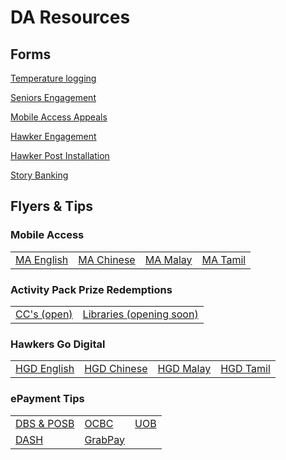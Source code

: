 <H1>DA Resources</H1>

<H2>Forms</H2>

<body>

<a href="https://form.gov.sg/#!/5ed511c339b707001104ebc0" target="_blank" >Temperature logging</a>

<a href="https://eservice.imda.gov.sg/SDOEngage/homepage" target="_blank" >Seniors Engagement</a>

<a href="https://go.gov.sg/ma-appeal" target="_blank" >Mobile Access Appeals</a>

<a href="http://go.gov.sg/hawkergodigital" target="_blank" >Hawker Engagement</a>

<a href="https://form.gov.sg/#!/5ef8bf36d05786001138d5ce" target="_blank" >Hawker Post Installation</a>

<a href="https://form.gov.sg/#!/5f3f2a4573437300119fa100" target="_blank" >Story Banking</a>


<H2>Flyers & Tips</H2>

<H3>Mobile Access</H3>

<table>
  <td><a href="https://go.gov.sg/mobileaccess-eng">MA English</a></td>
  <td><a href="https://go.gov.sg/mobileaccess-ch">MA Chinese</a></td>
  <td><a href="https://go.gov.sg/mobileaccess-ml">MA Malay</a></td>
  <td><a href="https://go.gov.sg/mobileaccess-tl">MA Tamil</a></td>
 </table>

<H3>Activity Pack Prize Redemptions</H3>

<table>
  <td><a href="/Prize redemption CC.pdf">CC's (open)</a></td>
  <td><a href="/Prize redemption Libraries.pdf">Libraries (opening soon)</a></td>
 </table>

<H3>Hawkers Go Digital</H3>

<table>
  <td><a href="/IMDA-004-T20E_Hawker_flyer_English.jpg">HGD English</a></td>
  <td><a href="/IMDA-004-T20E_Hawker_flyer_Chinese.jpg">HGD Chinese</a></td>
  <td><a href="/IMDA-004-T20E_Hawker_flyer_Malay.jpg">HGD Malay</a></td>
  <td><a href="/IMDA-004-T20E_Hawker_flyer_Tamil.jpg">HGD Tamil</a></td>
 </table>
 
<H3>ePayment Tips</H3>

<table>
  <tr>
    <td><a href="ePayments - DBS and POSB.pdf">DBS & POSB</a></td>
    <td><a href="ePayments - OCBC.pdf">OCBC</a></td>
    <td><a href="ePayments - UOB.pdf">UOB</a></td>
  </tr>  
  <tr>
    <td><a href="ePayments - DASH.pdf">DASH</a></td>
    <td><a href="ePayments - GrabPay.pdf">GrabPay</a></td>
  </tr>  
 </table>

</body>
